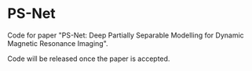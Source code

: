 # PS-Net
Code for paper "PS-Net: Deep Partially Separable Modelling for Dynamic Magnetic Resonance Imaging".

Code will be released once the paper is accepted.

